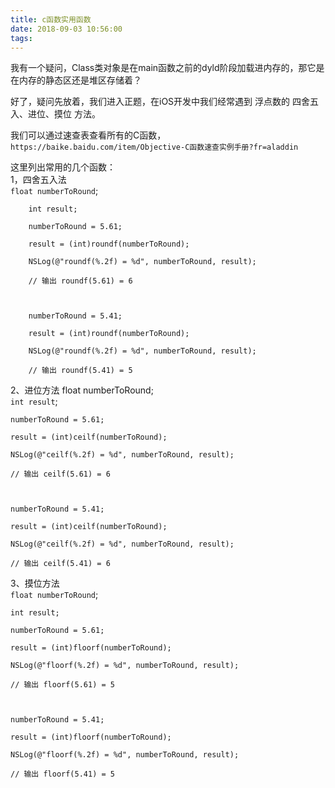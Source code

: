 ```yaml
---
title: c函数实用函数
date: 2018-09-03 10:56:00
tags:
---
```

我有一个疑问，Class类对象是在main函数之前的dyld阶段加载进内存的，那它是在内存的静态区还是堆区存储着？ 

好了，疑问先放着，我们进入正题，在iOS开发中我们经常遇到 浮点数的 四舍五入、进位、摸位 方法。

我们可以通过速查表查看所有的C函数，`https://baike.baidu.com/item/Objective-C函数速查实例手册?fr=aladdin`    

这里列出常用的几个函数：    
1，四舍五入法    
    `float numberToRound`;
    
```
    int result;

    numberToRound = 5.61;

    result = (int)roundf(numberToRound);

    NSLog(@"roundf(%.2f) = %d", numberToRound, result);

    // 输出 roundf(5.61) = 6



    numberToRound = 5.41;

    result = (int)roundf(numberToRound);

    NSLog(@"roundf(%.2f) = %d", numberToRound, result);

    // 输出 roundf(5.41) = 5

```

2、进位方法
    float numberToRound;    
    `int result`;    
    

    numberToRound = 5.61;

    result = (int)ceilf(numberToRound);

    NSLog(@"ceilf(%.2f) = %d", numberToRound, result);

    // 输出 ceilf(5.61) = 6



    numberToRound = 5.41;

    result = (int)ceilf(numberToRound);

    NSLog(@"ceilf(%.2f) = %d", numberToRound, result);

    // 输出 ceilf(5.41) = 6

3、摸位方法    
    `float numberToRound`;

    int result;

    numberToRound = 5.61;

    result = (int)floorf(numberToRound);

    NSLog(@"floorf(%.2f) = %d", numberToRound, result);

    // 输出 floorf(5.61) = 5



    numberToRound = 5.41;

    result = (int)floorf(numberToRound);

    NSLog(@"floorf(%.2f) = %d", numberToRound, result);

    // 输出 floorf(5.41) = 5

